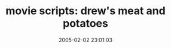 ---
date: 2005-02-02 23:01:03
link:
  source: delicious
  source_url: https://del.icio.us/roytang
  text: 'movie scripts: drew''s meat and potatoes'
  url: http://www.script-o-rama.com/table.shtml
slug: movie-scripts-drew-s-meat-and-potatoes
source: delicious
tags:
- movies
title: 'movie scripts: drew''s meat and potatoes'
---